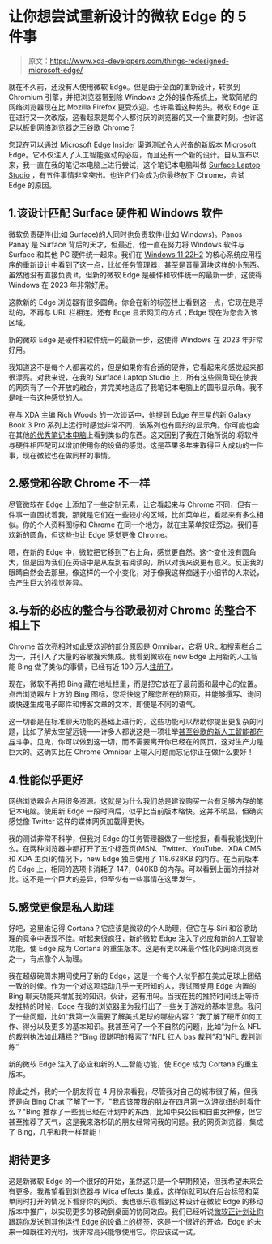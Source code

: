 # 让你想尝试重新设计的微软 Edge 的 5 件事

> 原文：<https://www.xda-developers.com/things-redesigned-microsoft-edge/>

就在不久前，还没有人使用微软 Edge。但是由于全面的重新设计，转换到 Chromium 引擎，并把浏览器带到除 Windows 之外的操作系统上，微软简陋的网络浏览器现在比 Mozilla Firefox 更受欢迎。也许乘着这种势头，微软 Edge 正在进行又一次改版，这看起来是每个人都讨厌的浏览器的又一个重要时刻。也许这足以扳倒网络浏览器之王谷歌 Chrome？

您现在可以通过 Microsoft Edge Insider 渠道测试令人兴奋的新版本 Microsoft Edge。它不仅注入了人工智能驱动的必应，而且还有一个新的设计。自从宣布以来，我一直在我的笔记本电脑上进行尝试，这个笔记本电脑叫做 [Surface Laptop Studio](https://www.xda-developers.com/surface-laptop-studio-review/) ，有五件事情非常突出。也许它们会成为你最终放下 Chrome，尝试 Edge 的原因。

## 1.该设计匹配 Surface 硬件和 Windows 软件

微软负责硬件(比如 Surface)的人同时也负责软件(比如 Windows)。Panos Panay 是 Surface 背后的天才，但最近，他一直在努力将 Windows 软件与 Surface 和其他 PC 硬件统一起来。我们在 [Windows 11 22H2](https://www.xda-developers.com/windows-11-22h2/) 的核心系统应用程序的重新设计中看到了这一点，比如任务管理器，甚至是音量滑块这样的小东西。虽然他没有直接负责 it，但新的微软 Edge 是硬件和软件统一的最新一步，这使得 Windows 在 2023 年非常好用。

这款新的 Edge 浏览器有很多圆角。你会在新的标签栏上看到这一点，它现在是浮动的，不再与 URL 栏相连。还有 Edge 显示网页的方式；Edge 现在为您舍入该区域。

新的微软 Edge 是硬件和软件统一的最新一步，这使得 Windows 在 2023 年非常好用。

我知道这不是每个人都喜欢的，但是如果你有合适的硬件，它看起来和感觉起来都很漂亮。对我来说，在我的 Surface Laptop Studio 上，所有这些圆角现在使我的网页有了一个开放的融合，并完美地适应了我笔记本电脑上的圆形显示角。我不是唯一有这种感觉的人。

在与 XDA 主编 Rich Woods 的一次谈话中，他提到 Edge 在三星的新 Galaxy Book 3 Pro 系列上运行时感觉非常不同，该系列也有圆形的显示角。你可能也会在其他[的优秀笔记本电脑](https://www.xda-developers.com/best-laptops/)上看到类似的东西。这又回到了我在开始所说的:将软件与硬件相匹配可以增加使用你的设备的感觉。这是苹果多年来取得巨大成功的一件事，现在微软也在做同样的事情。

## 2.感觉和谷歌 Chrome 不一样

尽管微软在 Edge 上添加了一些定制元素，让它看起来与 Chrome 不同，但有一件事一直困扰着我，那就是它们在一些较小的区域，比如菜单栏，看起来有多么相似。你的个人资料图标和 Chrome 在同一个地方，就在主菜单按钮旁边。我们喜欢新的圆角，但这些也让 Edge 感觉更像 Chrome。

嗯，在新的 Edge 中，微软把它移到了右上角，感觉更自然。这个变化没有圆角大，但是因为我们在英语中是从左到右阅读的，所以对我来说更有意义。反正我的眼睛自然会去那里。像这样的一个小变化，对于像我这样痴迷于小细节的人来说，会产生巨大的视觉差异。

## 3.与新的必应的整合与谷歌最初对 Chrome 的整合不相上下

Chrome 首次亮相时如此受欢迎的部分原因是 Omnibar，它将 URL 和搜索栏合二为一，并引入了大量的谷歌搜索集成。我看到微软在 new Edge 上用新的人工智能 Bing 做了类似的事情，已经有近 100 万人[注册了](https://iblnews.org/over-1-million-people-signed-up-for-the-bing-waitlist/)。

现在，微软不再把 Bing 藏在地址栏里，而是把它放在了最前面和最中心的位置。点击浏览器左上方的 Bing 图标，您将快速了解您所在的网页，并能够撰写、询问或快速生成电子邮件和博客文章的文本，即使是不同的语气。

这一切都是在标准聊天功能的基础上进行的，这些功能可以帮助你提出更复杂的问题，比如了解太空望远镜——许多人都说这是一项壮举[甚至谷歌的新人工智能都在与](https://www.npr.org/2023/02/09/1155650909/google-chatbot--error-bard-shares)斗争。见鬼，你可以做到这一切，而不需要离开你已经在的网页，这对生产力是巨大的。这确实比在 Chrome Omnibar 上输入问题而忘记你正在做什么要好！

## 4.性能似乎更好

网络浏览器会占用很多资源。这就是为什么我们总是建议购买一台有足够内存的笔记本电脑。使用新 Edge 一段时间后，似乎比当前版本略快。这并不明显，但确实感觉像 Twitter 这样的媒体网页加载得更快。

我的测试非常不科学，但我对 Edge 的任务管理器做了一些挖掘，看看我能找到什么。在两种浏览器中都打开了五个标签页(MSN、Twitter、YouTube、XDA CMS 和 XDA 主页)的情况下，new Edge 独自使用了 118.628KB 的内存。在当前版本的 Edge 上，相同的选项卡消耗了 147，040KB 的内存。可以看到上面的并排对比。这不是一个巨大的差异，但至少有一些事情在这里发生。

## 5.感觉更像是私人助理

好吧，这里谁记得 Cortana？它应该是微软的个人助理，但它在与 Siri 和谷歌助理的竞争中表现不佳。听起来很疯狂，新的微软 Edge 注入了必应和新的人工智能功能，使 Edge 成为 Cortana 的重生版本。这是有史以来最个性化的网络浏览器之一，有点像个人助理。

我在超级碗周末期间使用了新的 Edge，这是一个每个人似乎都在美式足球上团结一致的时候。作为一个对这项运动几乎一无所知的人，我试图使用 Edge 内置的 Bing 聊天功能来增加我的知识。伙计，这有用吗。当我在我的推特时间线上等待发推特的时候，Edge 在我的浏览器里为我打出了一些关于游戏的基本信息。我问了一些问题，比如“我第一次需要了解美式足球的哪些内容？”我了解了硬币如何工作、得分以及更多的基本知识。我甚至问了一个不自然的问题，比如“为什么 NFL 的裁判执法如此糟糕？”Bing 很聪明的搜索了“NFL 红人 bas 裁判”和“NFL 裁判训练”

新的微软 Edge 注入了必应和新的人工智能功能，使 Edge 成为 Cortana 的重生版本。

除此之外，我的一个朋友将在 4 月份来看我，尽管我对自己的城市很了解，但我还是向 Bing Chat 了解了一下。"我应该带我的朋友在四月第一次游览纽约时看什么？"Bing 推荐了一些我已经在计划中的东西，比如中央公园和自由女神像，但它甚至推荐了天气，这是我来洛杉矶的朋友经常问我的问题。我的网页浏览器，集成了 Bing，几乎和我一样智能！

## 期待更多

这是新微软 Edge 的一个很好的开始，虽然这只是一个早期预览，但我希望未来会有更多。我希望看到浏览器与 Mica effects 集成，这样你就可以在后台标签和菜单同时打开的情况下看穿你的网页。我也很乐意看到这种设计在微软 Edge 的移动版本中推广，以实现更多的移动到桌面的协同效应。我们已经听说[微软正计划让你跟踪你发送到其他运行 Edge 的设备上的标签](http://www.reddit.com/r/MicrosoftEdge/comments/10z656t/the_history_page_will_have_a_new_sent_pages)，这是一个很好的开始。Edge 的未来一如既往的光明，我非常高兴能够使用它。你应该试一试。